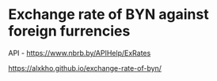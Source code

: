 # Exchange rate of BYN against foreign furrencies
API - https://www.nbrb.by/APIHelp/ExRates

https://alxkho.github.io/exchange-rate-of-byn/
